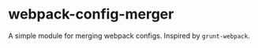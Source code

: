 webpack-config-merger
=====================

A simple module for merging webpack configs. Inspired by `grunt-webpack`.
